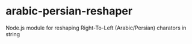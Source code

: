 # arabic-persian-reshaper
Node.js module for reshaping Right-To-Left (Arabic/Persian) charators in string
